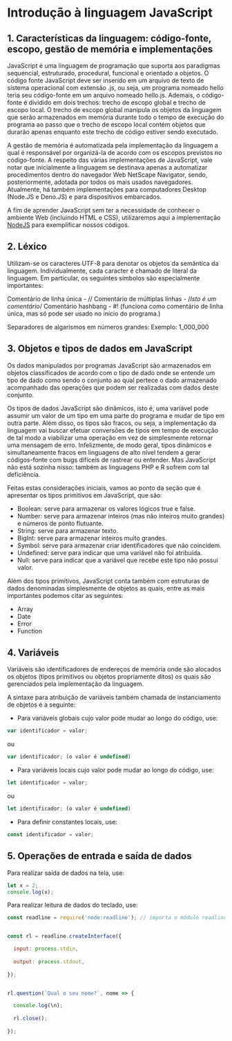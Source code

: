 
# Introdução à linguagem JavaScript

## 1. Características da linguagem: código-fonte, escopo, gestão de memória e implementações

JavaScript é uma linguagem de programação que suporta aos paradigmas sequencial, estruturado, procedural, funcional e orientado a objetos.  O código fonte JavaScript deve
ser inserido em um arquivo de texto de sistema operacional com extensão .js, ou seja, um programa nomeado hello teria seu código-fonte em um arquivo nomeado hello.js.
Ademais, o código-fonte é dividido em dois trechos: trecho de escopo global e trecho de escopo local. O trecho de escopo global manipula os objetos da linguagem que
serão armazenados em memória durante todo o tempo de execução do programa ao passo que o trecho de escopo local contém objetos que durarão apenas enquanto este trecho de
código estiver sendo executado.

A gestão de memória é automatizada pela implementação da linguagem a qual é responsável por organizá-la de acordo com os escopos previstos no código-fonte.
A respeito das várias implementações de JavaScript, vale notar que inicialmente a linguagem se destinava apenas a automatizar procedimentos dentro do navegador Web NetScape
Navigator, sendo, posteriormente, adotada por todos os mais usados navegadores.  Atualmente, há também implementações para computadores Desktop (Node.JS e Deno.JS) e
para dispositivos embarcados.

A fim de aprender JavaScript sem ter a necessidade de conhecer o ambiente Web (incluindo HTML e CSS), utilizaremos aqui a implementação [NodeJS](https://nodejs.org/en)
para exemplificar nossos códigos.  

## 2. Léxico

Utilizam-se os caracteres UTF-8 para denotar os objetos da semântica da linguagem.  Individualmente, cada caracter é chamado de literal da linguagem. Em particular,
os seguintes símbolos são especialmente importantes:

Comentário de linha única - //
Comentário de múltiplas linhas - /*Isto é um comentário*/
Comentário hashbang - #! (funciona como comentário de linha única, mas só pode ser usado no início do programa.)

Separadores de algarismos em números grandes: Exemplo: 1_000_000

## 3. Objetos e tipos de dados em JavaScript

Os dados manipulados por programas JavaScript são armazenados em objetos classificados de acordo com o tipo de dado onde se entende um tipo de dado como sendo o conjunto
ao qual pertece o dado armazenado acompanhado das operações que podem ser realizadas com dados deste conjunto.

Os tipos de dados JavaScript são dinâmicos, isto é, uma variável pode assumir um valor de um tipo em uma parte do programa e mudar de tipo em outra parte.  Além disso, os
tipos são fracos, ou seja, a implementação da linguagem vai buscar efetuar conversões de tipos em tempo de execução de tal modo a viabilizar uma operação em vez de
simplesmente retornar uma mensagem de erro.  Infelizmente, de modo geral, tipos dinâmicos e simultaneamente fracos em linguagens de alto nível tendem a gerar códigos-fonte
com bugs difíceis de rastrear ou entender.  Mas JavaScript não está sozinha nisso: também as linguagens PHP e R sofrem com tal deficiência.

Feitas estas considerações iniciais, vamos ao ponto da seção que é apresentar os tipos primitivos em JavaScript, que são:

- Boolean: serve para armazenar os valores lógicos true e false.
- Number: serve para armazenar  inteiros (mas não inteiros muito grandes) e números de ponto flutuante.
- String: serve para armazenar texto.
- BigInt: serve para armazenar  inteiros muito grandes.
- Symbol: serve para armazenar criar identificadores que não coincidem.
- Undefined: serve para indicar que uma variável não foi atribuída.
- Null: serve para indicar que a variável que recebe este tipo não possui valor.

Além dos tipos primitivos, JavaScript conta também com estruturas de dados denominadas simplesmente de objetos as quais, entre as mais importantes podemos citar as seguintes:

- Array
- Date
- Error
- Function

## 4. Variáveis

Variáveis são identificadores de endereços de memória onde são alocados os objetos (tipos primitivos ou objetos propriamente ditos) os quais são gerenciados pela implementação da linguagem.

A sintaxe para atribuição de variáveis também chamada de instanciamento de objetos é a seguinte:

- Para variáveis globais cujo valor pode mudar ao longo do código, use:

```javascript
var identificador = valor;
```

ou

```javascript
var identificador; (o valor é undefined)
```

- Para variáveis locais cujo valor pode mudar ao longo do código, use:

```javascript
let identificador = valor;
```

ou

```javascript
let identificador; (o valor é undefined)
```

- Para definir constantes locais, use:

```javascript
const identificador = valor;
```

## 5. Operações de entrada e saída de dados

Para realizar saída de dados na tela, use:

```javascript
let x = 2;
console.log(x);
```

Para realizar leitura de dados do teclado, use:

```javascript
const readline = require('node:readline'); // importa o módulo readline


const rl = readline.createInterface({

  input: process.stdin,
  
  output: process.stdout,
  
});


rl.question(`Qual o seu nome?`, nome => {

  console.log(\n);
  
  rl.close();
  
});

```
